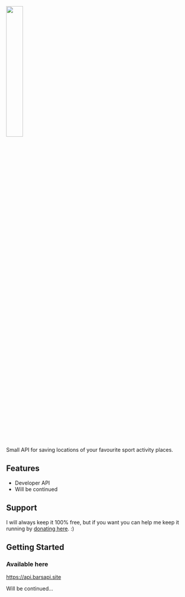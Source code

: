 <img src="https://i.imgur.com/4x9pRBs.png" width=30% height=30%>

Small API for saving locations of your favourite sport activity places.

## Features
- Developer API
- Will be continued

## Support
I will always keep it 100% free, but if you want you can help me keep it running by [donating here](https://www.donationalerts.com/r/sheeiavellie). :)
## Getting Started

### Available here
https://api.barsapi.site


Will be continued...


